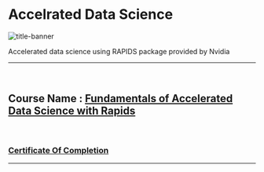 # Accelrated Data Science
![title-banner](https://images.contentstack.io/v3/assets/blt71da4c740e00faaa/blt1fa6fb60a89f9305/61d61d2c8c8e757c1a014567/blog-RAPIDS-Tutorial_(1).jpg?format=webp)

Accelerated data science using RAPIDS package provided by Nvidia
<hr/>

<br/>

## Course Name : [Fundamentals of Accelerated Data Science with Rapids](https://www.nvidia.com/en-us/training/instructor-led-workshops/fundamentals-of-accelerated-data-science/)

<br/>

### [Certificate Of Completion](https://courses.nvidia.com/certificates/751a01ad7828481a9e6af3d007d67533/)

<hr/>

